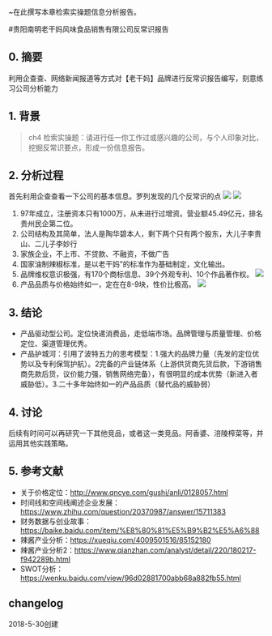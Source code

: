 
~在此撰写本章检索实操题信息分析报告。

#贵阳南明老干妈风味食品销售有限公司反常识报告

## 0. 摘要
利用企查查、网络新闻报道等方式对【老干妈】品牌进行反常识报告编写，刻意练习公司分析能力

## 1. 背景
> ch4 检索实操题：请进行任一你工作过或感兴趣的公司，与个人印象对比，挖掘反常识要点，形成一份信息报告。
## 2. 分析过程
首先利用企查查看一下公司的基本信息。罗列发现的几个反常识的点
![](https://i.imgur.com/IT7ekaZ.png)
![](https://i.imgur.com/mmPJrUJ.png)

1. 97年成立，注册资本只有1000万，从未进行过增资。营业额45.49亿元，排名贵州民企第二位。
2. 公司结构及其简单，法人是陶华碧本人，剩下两个只有两个股东，大儿子李贵山、二儿子李妙行
3. 家族企业，不上市、不贷款、不融资，不做广告
4. 国家油制辣椒标准，是以老干妈”的标准作为基础制定，文化输出。
5. 品牌维权意识极强，有170个商标信息、39个外观专利、10个作品著作权。
![](https://i.imgur.com/E91qAaI.png)
6. 产品品质与价格始终如一，定在在8-9块，性价比极高。
![](https://i.imgur.com/yO8pEHA.png)

## 3. 结论
- 产品驱动型公司。定位快递消费品，走低端市场。品牌管理与质量管理、价格定位、渠道管理优秀。
- 产品护城河：引用了波特五力的思考模型：1.强大的品牌力量（先发的定位优势以及专利保驾护航）。2完备的产业链体系（上游供货商先货后款，下游销售商先款后货，议价能力强，销售网络完备），有很明显的成本优势（新进入者威胁低）。3.二十多年始终如一的产品品质（替代品的威胁弱）

## 4. 讨论

后续有时间可以再研究一下其他竞品，或者这一类竞品。阿香婆、涪陵榨菜等，并运用其他实践策略。

## 5. 参考文献

- 关于价格定位：http://www.qncye.com/gushi/anli/0128057.html
- 时间线和空间线阐述企业发展：https://www.zhihu.com/question/20370987/answer/15711383
- 财务数据与创业故事：https://baike.baidu.com/item/%E8%80%81%E5%B9%B2%E5%A6%88
- 辣酱产业分析：https://xueqiu.com/4009501516/85152180
- 辣酱产业分析2：https://www.qianzhan.com/analyst/detail/220/180217-f942289b.html
- SWOT分析：https://wenku.baidu.com/view/96d02881700abb68a882fb55.html

## changelog
2018-5-30创建